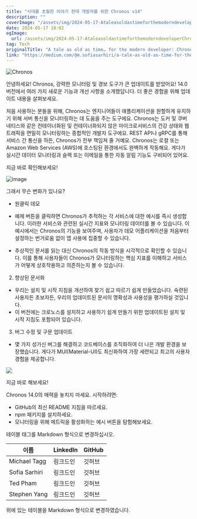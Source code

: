 ```yaml
---
title: "시대를 초월한 이야기 현대 개발자를 위한 Chronos v14"
description: ""
coverImage: "/assets/img/2024-05-17-AtaleasoldastimeforthemoderndeveloperChronosv14_0.png"
date: 2024-05-17 18:02
ogImage:
  url: /assets/img/2024-05-17-AtaleasoldastimeforthemoderndeveloperChronosv14_0.png
tag: Tech
originalTitle: "A tale as old as time… for the modern developer: Chronos v 14."
link: "https://medium.com/@m.sofiasarhiri/a-tale-as-old-as-time-for-the-modern-developer-chronos-v-14-f84733fd4f93"
---
```


![Chronos](/assets/img/2024-05-17-AtaleasoldastimeforthemoderndeveloperChronosv14_0.png)

안녕하세요! Chronos, 강력한 모니터링 및 경보 도구가 큰 업데이트를 받았어요! 14.0 버전에서 여러 가지 새로운 기능과 개선 사항을 소개했답니다. 더 좋은 경험을 위해 업데이트 내용을 살펴보세요.

처음 사용하는 분들을 위해, Chronos는 엔지니어들이 애플리케이션을 원할하게 유지하기 위해 서버 통신을 모니터링하는 데 도움을 주는 도구에요. Chronos는 도커 및 쿠버네티스와 같은 컨테이너화된 및 컨테이너화되지 않은 마이크로서비스의 건강 상태와 웹 트래픽을 면밀히 모니터링하는 종합적인 개발자 도구에요. REST API나 gRPC를 통해 서비스 간 통신을 하든, Chronos가 전부 책임져 줄 거예요. Chronos는 로컬 또는 Amazon Web Services (AWS)에 호스팅된 환경에서도 완벽하게 작동해요. 게다가 실시간 데이터 모니터링과 슬랙 또는 이메일을 통한 자동 알림 기능도 구비되어 있어요.

지금 바로 확인해보세요!

<div class="content-ad"></div>

![image](https://miro.medium.com/v2/resize:fit:1200/1*R9Hj0YK1ws5Z8GaqZpp-Fg.gif)

그래서 무슨 변화가 있나요?

- 원클릭 데모

- 예제 버튼을 클릭하면 Chronos가 추적하는 각 서비스에 대한 예시를 즉시 생성합니다. 이러한 서비스와 관련된 실시간 지표와 모니터링 데이터를 볼 수 있습니다. 이 예시에서는 Chronos의 기능을 보여주며, 사용자가 데모 어플리케이션을 처음부터 설정하는 번거로움 없이 앱 사용에 집중할 수 있습니다.
- 추상적인 문서를 읽는 대신 Chronos의 작동 방식을 시각적으로 확인할 수 있습니다. 이를 통해 사용자들이 Chronos가 모니터링하는 핵심 지표를 이해하고 서비스가 어떻게 상호작용하고 의존하는지 볼 수 있습니다.

<div class="content-ad"></div>

2. 향상된 문서화

- 우리는 설치 및 시작 지침을 개선하여 찾기 쉽고 따르기 쉽게 만들었습니다. 숙련된 사용자든 초보자든, 우리의 업데이트된 문서의 명확성과 사용성을 평가하실 것입니다.
- 이 버전에는 크로노스를 설치하고 사용하기 쉽게 만들기 위한 업데이트된 설치 및 시작 지침도 포함되어 있습니다.

3. 버그 수정 및 구문 업데이트

- 몇 가지 성가신 버그를 해결하고 코드베이스를 조직화하여 더 나은 개발 환경을 보장했습니다. 게다가 MUI(Material-UI)도 최신화하여 가장 세련되고 최고의 사용자 경험을 제공합니다.

<div class="content-ad"></div>

<img src="https://miro.medium.com/v2/resize:fit:1200/1*Ic1xhrBEhWSOUu4VlIA1Pg.gif" />

지금 바로 해보세요!

Chronos 14.0의 매력을 놓치지 마세요. 시작하려면:

- GitHub의 최신 README 지침을 따르세요.
- npm 패키지를 설치하세요.
- 모니터링을 위해 메트릭을 활성화하는 예시 버튼을 탐험해보세요.

<div class="content-ad"></div>

테이블 태그를 Markdown 형식으로 변경하십시오.

| 이름          | LinkedIn | GitHub |
| ------------- | -------- | ------ |
| Michael Tagg  | 링크드인 | 깃허브 |
| Sofia Sarhiri | 링크드인 | 깃허브 |
| Ted Pham      | 링크드인 | 깃허브 |
| Stephen Yang  | 링크드인 | 깃허브 |

위에 있는 테이블을 Markdown 형식으로 변경하였습니다.
